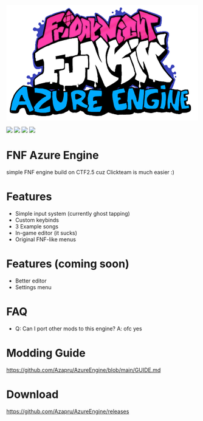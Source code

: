 ![logo](https://raw.githubusercontent.com/Azapru/AzureEngine/main/assets/logo.png "logo")
  
![](https://img.shields.io/github/stars/azapru/azureengine.svg) ![](https://img.shields.io/github/release/azapru/azureengine.md.svg) ![](https://img.shields.io/github/issues/azapru/azureengine.svg) ![](https://img.shields.io/github/repo-size/azapru/azureengine.svg)

# FNF Azure Engine
simple FNF engine build on CTF2.5
cuz Clickteam is much easier :)

# Features
- Simple input system (currently ghost tapping)
- Custom keybinds
- 3 Example songs
- In-game editor (it sucks)
- Original FNF-like menus

# Features (coming soon)
- Better editor
- Settings menu

# FAQ
- Q: Can I port other mods to this engine?
A: ofc yes
# Modding Guide
https://github.com/Azapru/AzureEngine/blob/main/GUIDE.md

# Download
https://github.com/Azapru/AzureEngine/releases
